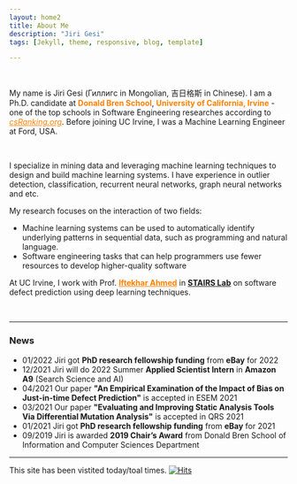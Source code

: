 ```yaml
---
layout: home2
title: About Me
description: "Jiri Gesi"
tags: [Jekyll, theme, responsive, blog, template]

---
```


<br />

My name is Jiri Gesi (Гиллигс in Mongolian, 吉日格斯 in Chinese). I am a Ph.D. candidate at <a style="color:rgb(255,128,0)">**Donald Bren School**</a>,  <a style="color:rgb(255,128,0)">**University of California, Irvine**</a> - one of the top schools in Software Engineering researches according to <a href="http://csrankings.org/#/index?soft&us" style="color:rgb(255,128,0)">*csRanking.org*</a>. Before joining UC Irvine, I was a Machine Learning Engineer at Ford, USA. 

<br />

I specialize in mining data and leveraging machine learning techniques to design and build machine learning systems. I have experience in outlier detection, classification, recurrent neural networks, graph neural networks and etc. 

My research focuses on the interaction of two fields:

- Machine learning systems can be used to automatically identify underlying patterns in sequential data, such as programming and natural language.
- Software engineering tasks that can help programmers use fewer resources to develop higher-quality software

At UC Irvine, I work with Prof. <a href="https://scholar.google.com/citations?user=_TdMD7sAAAAJ&hl=en" target="_blank" style="color:rgb(255,128,0)">**Iftekhar Ahmed**</a> in <a href="http://stairs.ics.uci.edu/" target="_blank">**STAIRS Lab**</a> on software defect prediction using deep learning techniques.  

<br />

---
### News

- 01/2022 Jiri got **PhD research fellowship funding** from **eBay** for 2022
- 12/2021 Jiri will do 2022 Summer **Applied Scientist Intern** in **Amazon A9** (Search Science and AI)
- 04/2021 Our paper **"An Empirical Examination of the Impact of Bias on Just-in-time Defect Prediction"** is accepted in ESEM 2021
- 03/2021 Our paper **"Evaluating and Improving Static Analysis Tools Via Differential Mutation Analysis"** is accepted in QRS 2021
- 01/2021 Jiri got **PhD research fellowship funding** from **eBay** for 2021
- 09/2019 Jiri is awarded **2019 Chair’s Award** from Donald Bren School of Information and Computer Sciences Department

---

This site has been vistited today/toal times. 
[![Hits](https://hits.seeyoufarm.com/api/count/incr/badge.svg?url=https%3A%2F%2Fjirigesi.github.io&count_bg=%2379C83D&title_bg=%23555555&icon=&icon_color=%23E7E7E7&title=Visits&edge_flat=false)](https://hits.seeyoufarm.com)
